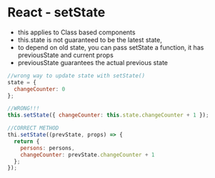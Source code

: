 # React - setState

- this applies to Class based components
- this.state is not guaranteed to be the latest state,
- to depend on old state, you can pass setState a function, it has previousState and current props
- previousState guarantees the actual previous state

```js
//wrong way to update state with setState()
state = {
  changeCounter: 0
};

//WRONG!!!
this.setState({ changeCounter: this.state.changeCounter + 1 });

//CORRECT METHOD
thi.setState((prevState, props) => {
  return {
    persons: persons,
    changeCounter: prevState.changeCounter + 1
  };
});
```
